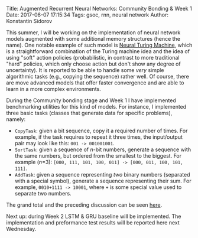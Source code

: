 Title: Augmented Recurrent Neural Networks: Community Bonding & Week 1
Date: 2017-06-07 17:15:34
Tags: gsoc, rnn, neural network
Author: Konstantin Sidorov

This summer, I will be working on the implementation of neural network models augmented with some additional memory structures (hence the name). One notable example of such model is [Neural Turing Machine](http://arxiv.org/abs/1410.5401), which is a straightforward combination of the Turing machine idea and the idea of using "soft" action policies (probabilistic, in contrast to more traditional "hard" policies, which only choose action but don't show any degree of uncertainty). It is reported to be able to handle some *very* simple algorithmic tasks (e.g., copying the sequence) rather well. Of course, there are move advanced models that offer faster convergence and are able to learn in a more complex environments.

During the Community bonding stage and Week 1 I have implemented benchmarking utilities for this kind of models. For instance, I implemented three basic tasks (classes that generate data for specific problems), namely:

- `CopyTask`: given a bit sequence, copy it a required number of times. For example, if the task requires to repeat it three times, the input/output pair may look like this: `001 -> 001001001`.
- `SortTask`: given a sequence of *n*-bit numbers, generate a sequence with the same numbers, but ordered from the smallest to the biggest. For example (*n*=3): `[000, 111, 101, 100, 011] -> [000, 011, 100, 101, 111]`.
- `AddTask`: given a sequence representing *two* binary numbers (separated with a special symbol), generate a sequence representing their sum. For example, `0010+1111 -> 10001`, where `+` is some special value used to separate two numbers.

The grand total and the preceding discussion can be seen [here](https://github.com/mlpack/mlpack/pull/1005).

Next up: during Week 2 LSTM & GRU baseline will be implemented. The implementation and preformance test results will be reported here next Wednesday.

